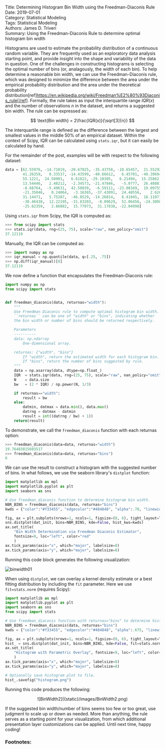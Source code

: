 Title: Determining Histogram Bin Width using the Freedman-Diaconis Rule                                               
Date: 2019-07-01                                  
Category: Statistical Modeling                                      
Tags: Statistical Modeling                           
Authors: James D. Triveri                                              
Summary: Using the Freedman-Diaconis Rule to determine optimal histogram bin width        



Histograms are used to estimate the probability distribution of a continuous 
random variable. They are frequently used as an exploratory data analysis 
starting point, and provide insight into the shape and variability of the data 
in question. One of the challenges in constructing histograms is selecting the 
optimal number of bins (or, analagously, the width of each bin). To help 
determine a reasonable bin width, we can use the Freedman-Diaconis rule, which 
was designed to minimize the difference between the area under the empirical 
probability distribution and the area under the theoretical probability 
distribution[ref]https://en.wikipedia.org/wiki/Freedman%E2%80%93Diaconis_rule[/ref]. 
Formally, the rule takes as input the interquartile range $IQR(x)$ and the 
number of observations $n$ in the dataset, and returns a suggested bin width. 
The rule can be expressed as:

$$
\text{Bin width} = 2\frac{IQR(x)}{\sqrt[3]{n}}
$$

The interquartile range is defined as the difference between the largest and 
smallest values in the middle 50% of an empirical dataset. Within the context 
of Scipy, IQR can be calculated using `stats.iqr`, but it can easily be 
calculated by hand.     

For the remainder of the post, examples will be with respect to the following 
dataset:

```python
data = [62.55976, -14.71019, -20.67025, -35.43758, -10.65457,  21.55292, 
        41.26359,   0.33537, -14.43599, -40.66612,   6.45701, -40.39694, 
        55.1221,  24.50901,   6.61822, -29.10305,   6.21494,  15.25862,  
        13.54446,   2.48212,  -2.34573, -21.47846,   -5.0777,  26.48881, 
        -8.68764,  -5.49631,  42.58039,  -6.59111, -23.08169,  19.09755, 
        -21.35046,   0.24064,  -3.16365, -37.43091,  24.48556,    2.6263,  
        31.14471,   5.75287,  -46.8529, -14.26814,   8.41045,  18.11071, 
        -30.46438,  12.22195, -31.83203,  -8.09629,  52.06456, -24.30986, 
        -25.62359,   2.86882,  15.77073,  31.17838, -22.04998]
```

Using `stats.iqr` from Scipy, the IQR is computed as:

```python
>>> from scipy import stats
>>> stats.iqr(data, rng=(25, 75), scale="raw", nan_policy="omit")
37.12119
```

Manually, the IQR can be computed as:

```python
>>> import numpy as np
>>> iqr_manual = np.quantile(data, q=[.25, .75])
>>> np.diff(iqr_manual)[0]
37.12119
```

We now define a function that encapsulates the Freedman–Diaconis rule:

```python
import numpy as np
from scipy import stats


def freedman_diaconis(data, returnas="width"):
    """
    Use Freedman Diaconis rule to compute optimal histogram bin width. 
    ``returnas`` can be one of "width" or "bins", indicating whether
    the bin width or number of bins should be returned respectively. 

    Parameters
    ----------
    data: np.ndarray
        One-dimensional array.

    returnas: {"width", "bins"}
        If "width", return the estimated width for each histogram bin. 
        If "bins", return the number of bins suggested by rule.
    """
    data = np.asarray(data, dtype=np.float_)
    IQR  = stats.iqr(data, rng=(25, 75), scale="raw", nan_policy="omit")
    N    = data.size
    bw   = (2 * IQR) / np.power(N, 1/3)

    if returnas=="width":
        result = bw
    else:
        datmin, datmax = data.min(), data.max()
        datrng = datmax - datmin
        result = int((datrng / bw) + 1))
    return(result)
```

To demonstrate, we call the `freedman_diaconis` function with each returnas 
option:

```python
>>> freedman_diaconis(data=data, returnas="width")
19.76483815603517
>>> freedman_diaconis(data=data, returnas="bins")
6
```

We can use the result to construct a histogram with the suggested number of 
bins. In what follows, we use the seaborn library's `distplot` function:         


```python
import matplotlib as mpl
import matplotlib.pyplot as plt
import seaborn as sns

# Use freedman_diaconis function to determine histogram bin width.
NBR_BINS = freedman_diaconis(data, returnas="bins")
kwds = {"color":"#f33455", "edgecolor":"#484848", "alpha":.70, "linewidth":.45,}

fig, ax = plt.subplots(nrows=1, ncols=1, figsize=(8, 6), tight_layout=True)
sns.distplot(dat_init, bins=NBR_BINS, kde=False, hist_kws=kwds)
ax.set_title(
    "Bin Width Determination via Freedman Diaconis Estimator",
    fontsize=9, loc="left", color="red"
    )
ax.tick_params(axis="x", which="major", labelsize=8)
ax.tick_params(axis="y", which="major", labelsize=8)
```

Running this code block generates the following visualization:     

![binwidth01](https://drive.google.com/uc?export=view&id=1dV7-xslwvuSncRiZjYtDMoj55AFnFjz4)


When using `distplot`, we can overlay a kernel density estimate or a 
best fitting distribution by including the `fit` parameter.  Here we use
`fit=stats.norm` (requires Scipy):


```python
import matplotlib as mpl
import matplotlib.pyplot as plt
import seaborn as sns
from scipy import stats

# Use freedman_diaconis function with returnas="bins" to determine histogram bin width.
NBR_BINS = freedman_diaconis(data, returnas="bins")
kwds = {"color":"#f33455", "edgecolor":"#484848", "alpha":.675, "linewidth":.45,}

fig, ax = plt.subplots(nrows=1, ncols=1, figsize=(8, 6), tight_layout=True)
hist_ = sns.distplot(dat_init, bins=NBR_BINS, kde=False, fit=stats.norm, hist_kws=kwds)
ax.set_title(
    "Histogram with Parametric Overlay", fontsize=9, loc="left", color="red"
    )
ax.tick_params(axis="x", which="major", labelsize=8)
ax.tick_params(axis="y", which="major", labelsize=8)

# Optionally save histogram plot to file.
hist_.savefig("histogram.png")
```

Running this code produces the following:
 
<center>
![BinWidth2]({static}/images/BinWidth2.png)    
</center> 


If the suggested bin width/number of bins seems too few or too great, use 
judgment to scale up or down as needed. More than anything, the rule serves as 
a starting point for your visualization, from which additional presentation 
layer customizations can be applied. Until next time, happy coding!    


### Footnotes:

